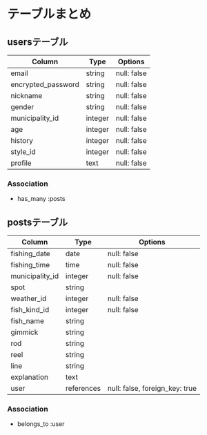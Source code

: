 # テーブルまとめ

## usersテーブル

| Column             | Type    | Options     |
| ------------------ | ------- | ----------- |
| email              | string  | null: false |
| encrypted_password | string  | null: false |
| nickname           | string  | null: false |
| gender             | string  | null: false |
| municipality_id    | integer | null: false |
| age                | integer | null: false |
| history            | integer | null: false |
| style_id           | integer | null: false |
| profile            | text    | null: false |

### Association

- has_many :posts

## postsテーブル

| Column           | Type       | Options                        |
| ---------------- | ---------- | ------------------------------ |
| fishing_date     | date       | null: false                    |
| fishing_time     | time       | null: false                    |
| municipality_id  | integer    | null: false                    |
| spot             | string     |                                |
| weather_id       | integer    | null: false                    |
| fish_kind_id     | integer    | null: false                    |
| fish_name        | string     |                                |
| gimmick          | string     |                                |
| rod              | string     |                                |
| reel             | string     |                                |
| line             | string     |                                |
| explanation      | text       |                                |
| user             | references | null: false, foreign_key: true |

### Association

- belongs_to :user
